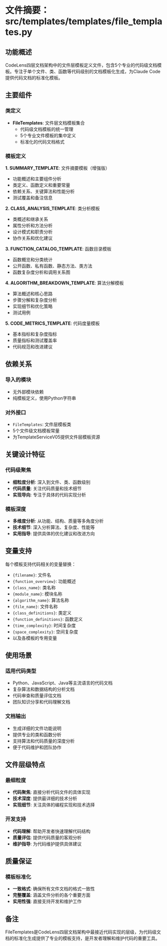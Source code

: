 # 文件摘要：src/templates/templates/file_templates.py

## 功能概述

CodeLens四层文档架构中的文件层模板定义文件，包含5个专业的代码级文档模板。专注于单个文件、类、函数等代码级别的文档模板化生成，为Claude Code提供代码文档的标准化模板。

## 主要组件

### 类定义
- **FileTemplates**: 文件层文档模板集合
  - 代码级文档模板的统一管理
  - 5个专业文件模板的集中定义
  - 标准化的代码文档格式

### 模板定义

**1. SUMMARY_TEMPLATE**: 文件摘要模板（增强版）
- 功能概述和主要组件分析
- 类定义、函数定义和重要常量
- 依赖关系、关键算法和性能分析
- 测试覆盖和备注信息

**2. CLASS_ANALYSIS_TEMPLATE**: 类分析模板
- 类概述和继承关系
- 属性分析和方法分析
- 设计模式和职责分析
- 协作关系和优化建议

**3. FUNCTION_CATALOG_TEMPLATE**: 函数目录模板
- 函数概览和分类统计
- 公开函数、私有函数、静态方法、类方法
- 函数复杂度分析和调用关系图

**4. ALGORITHM_BREAKDOWN_TEMPLATE**: 算法分解模板
- 算法概述和核心思路
- 步骤分解和复杂度分析
- 实现细节和优化策略
- 测试用例

**5. CODE_METRICS_TEMPLATE**: 代码度量模板
- 基本指标和复杂度指标
- 质量指标和测试覆盖率
- 代码规范和改进建议

## 依赖关系

### 导入的模块
- 无外部模块依赖
- 纯模板定义，使用Python字符串

### 对外接口
- `FileTemplates`: 文件层模板类
- 5个文件级文档模板常量
- 为TemplateServiceV05提供文件层模板资源

## 关键设计特征

### 代码级聚焦
- **细粒度分析**: 深入到文件、类、函数级别
- **代码质量**: 关注代码质量和技术细节
- **实现导向**: 专注于具体的代码实现分析

### 模板深度
- **多维度分析**: 从功能、结构、质量等多角度分析
- **技术细节**: 深入分析算法、复杂度、性能等
- **实用指导**: 提供具体的优化建议和改进方向

## 变量支持

每个模板支持代码相关的变量替换：
- `{filename}`: 文件名
- `{function_overview}`: 功能概述
- `{class_name}`: 类名称
- `{module_name}`: 模块名称
- `{algorithm_name}`: 算法名称
- `{file_name}`: 文件名称
- `{class_definitions}`: 类定义
- `{function_definitions}`: 函数定义
- `{time_complexity}`: 时间复杂度
- `{space_complexity}`: 空间复杂度
- 以及各模板的专用变量

## 使用场景

### 适用代码类型
- Python、JavaScript、Java等主流语言的代码文档
- 复杂算法和数据结构的分析文档
- 代码审查和质量评估文档
- 团队知识分享和代码理解文档

### 文档输出
- 生成详细的文件功能说明
- 提供专业的类和函数分析
- 支持算法和代码质量的深度分析
- 便于代码维护和团队协作

## 文件层级特点

### 最细粒度
- **代码聚焦**: 直接分析代码文件的具体实现
- **技术深度**: 提供最详细的技术分析
- **实现细节**: 关注具体的编程实现和技术选择

### 开发支持
- **代码理解**: 帮助开发者快速理解代码结构
- **质量评估**: 提供代码质量的客观分析
- **维护指导**: 为代码维护提供具体建议

## 质量保证

### 模板标准化
- **一致格式**: 确保所有文件文档的格式一致性
- **完整覆盖**: 涵盖文件分析的各个重要方面
- **实用性强**: 直接支持开发和维护工作

## 备注

FileTemplates是CodeLens四层文档架构中最接近代码实现的层级，为代码级文档的标准化生成提供了专业的模板支持，是开发者理解和维护代码的重要工具。
